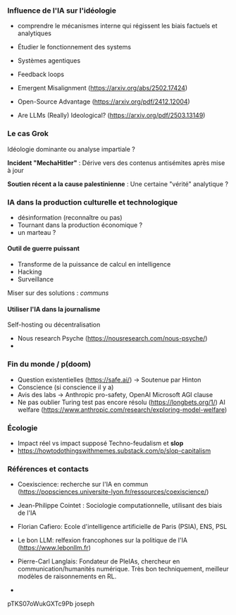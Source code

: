 ### Influence de l'IA sur l'idéologie
 - comprendre le mécanismes interne qui régissent les biais factuels et analytiques
 - Étudier le fonctionnement des systems 
 - Systèmes agentiques
 - Feedback loops

 - Emergent Misalignment (https://arxiv.org/abs/2502.17424)
 - Open-Source Advantage (https://arxiv.org/pdf/2412.12004)
 - Are LLMs (Really) Ideological? (https://arxiv.org/pdf/2503.13149)

### Le cas Grok 
Idéologie dominante ou analyse impartiale ?

**Incident "MechaHitler"** : Dérive vers des contenus antisémites après mise à jour

**Soutien récent a la cause palestinienne** : Une certaine "vérité" analytique ? 
### IA dans la production culturelle et technologique 

 - désinformation (reconnaître ou pas)
 - Tournant dans la production économique ? 
 - un marteau ? 
#### Outil de guerre puissant 

 - Transforme de la puissance de calcul en intelligence
 - Hacking
 - Surveillance

Miser sur des solutions : *communs*
#### Utiliser l'IA dans la journalisme

Self-hosting ou décentralisation
 - Nous research Psyche (https://nousresearch.com/nous-psyche/)
 - 
### Fin du monde / p(doom)
 - Question existentielles (https://safe.ai/) -> Soutenue par Hinton
 - Conscience (si conscience il y a)
 - Avis des labs  -> Anthropic pro-safety, OpenAI Microsoft AGI clause
 - Ne pas oublier Turing test pas encore résolu (https://longbets.org/1/)
AI welfare (https://www.anthropic.com/research/exploring-model-welfare)
### Écologie 
 - Impact réel vs impact supposé
Techno-feudalism et **slop**
 - https://howtodothingswithmemes.substack.com/p/slop-capitalism

### Références et contacts

 - Coexiscience: recherche sur l'IA en commun (https://popsciences.universite-lyon.fr/ressources/coexiscience/)
 - Jean-Philippe Cointet : Sociologie computationnelle, utilisant des biais de l'IA
 - Florian Cafiero: Ecole d'intelligence artificielle de Paris (PSIA), ENS, PSL
 - Le bon LLM: relfexion francophones sur la politique de l'IA (https://www.lebonllm.fr)
 - Pierre-Carl Langlais: Fondateur de PleIAs, chercheur en communication/humanités numérique. Très bon techniquement, meilleur modèles de raisonnements en RL.

 - 


pTKS07oWukGXTc9Pb
joseph

